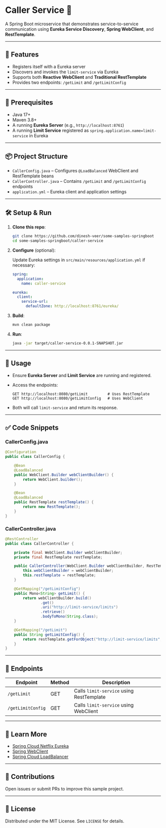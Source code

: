 
# Caller Service 🚀

A Spring Boot microservice that demonstrates service-to-service communication using **Eureka Service Discovery**, **Spring WebClient**, and **RestTemplate**.

---

## 🔧 Features

- Registers itself with a Eureka server
- Discovers and invokes the `limit-service` via Eureka
- Supports both **Reactive WebClient** and **Traditional RestTemplate**
- Provides two endpoints: `/getLimit` and `/getLimitConfig`

---

## 🧱 Prerequisites

- Java 17+
- Maven 3.8+
- A running **Eureka Server** (e.g., `http://localhost:8761`)
- A running **Limit Service** registered as `spring.application.name=limit-service` in Eureka

---

## 📦 Project Structure

- `CallerConfig.java` – Configures `@LoadBalanced` WebClient and RestTemplate beans
- `CallerController.java` – Contains `/getLimit` and `/getLimitConfig` endpoints
- `application.yml` – Eureka client and application settings

---

## 🛠️ Setup & Run

1. **Clone this repo**:
    ```bash
    git clone https://github.com/dinesh-veer/some-samples-springboot
    cd some-samples-springboot/caller-service
    ```

2. **Configure** (optional):

    Update Eureka settings in `src/main/resources/application.yml` if necessary:

    ```yaml
    spring:
      application:
        name: caller-service

    eureka:
      client:
        service-url:
          defaultZone: http://localhost:8761/eureka/
    ```

3. **Build**:
    ```bash
    mvn clean package
    ```

4. **Run**:
    ```bash
    java -jar target/caller-service-0.0.1-SNAPSHOT.jar
    ```

---

## 🧪 Usage

- Ensure **Eureka Server** and **Limit Service** are running and registered.
- Access the endpoints:

    ```
    GET http://localhost:8080/getLimit         # Uses RestTemplate
    GET http://localhost:8080/getLimitConfig   # Uses WebClient
    ```

- Both will call `limit-service` and return its response.

---

## ✅ Code Snippets

### CallerConfig.java

```java
@Configuration
public class CallerConfig {

    @Bean
    @LoadBalanced
    public WebClient.Builder webClientBuilder() {
        return WebClient.builder();
    }

    @Bean
    @LoadBalanced
    public RestTemplate restTemplate() {
        return new RestTemplate();
    }
}
````

### CallerController.java

```java
@RestController
public class CallerController {

    private final WebClient.Builder webClientBuilder;
    private final RestTemplate restTemplate;

    public CallerController(WebClient.Builder webClientBuilder, RestTemplate restTemplate) {
        this.webClientBuilder = webClientBuilder;
        this.restTemplate = restTemplate;
    }

    @GetMapping("/getLimitConfig")
    public Mono<String> getLimit() {
        return webClientBuilder.build()
                .get()
                .uri("http://limit-service/limits")
                .retrieve()
                .bodyToMono(String.class);
    }

    @GetMapping("/getLimit")
    public String getLimitConfig() {
        return restTemplate.getForObject("http://limit-service/limits", String.class);
    }
}
```

---

## 🧭 Endpoints

| Endpoint          | Method | Description                               |
| ----------------- | ------ |-------------------------------------------|
| `/getLimit`       | GET    | Calls `limit-service` using RestTemplate  |
| `/getLimitConfig` | GET    | Calls `limit-service` using  WebClient    |

---

## 📘 Learn More

* [Spring Cloud Netflix Eureka](https://spring.io/projects/spring-cloud-netflix)
* [Spring WebClient](https://docs.spring.io/spring-framework/docs/current/reference/html/web-reactive.html#webflux-client)
* [Spring Cloud LoadBalancer](https://docs.spring.io/spring-cloud-commons/docs/current/reference/html/#spring-cloud-loadbalancer)

---

## 🤝 Contributions

Open issues or submit PRs to improve this sample project.

---

## 📄 License

Distributed under the MIT License. See `LICENSE` for details.

